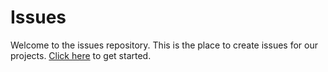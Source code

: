 # Issues
Welcome to the issues repository. This is the place to create issues for our projects. [Click here](https://github.com/Cubed-Creations/Issues/issues/new/choose) to get started.
